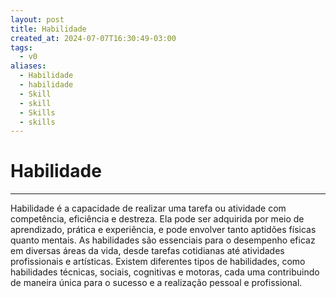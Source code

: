 ```yaml
---
layout: post
title: Habilidade
created_at: 2024-07-07T16:30:49-03:00
tags:
  - v0
aliases:
  - Habilidade
  - habilidade
  - Skill
  - skill
  - Skills
  - skills
---
```

# Habilidade
----

Habilidade é a capacidade de realizar uma tarefa ou atividade com competência, eficiência e destreza. Ela pode ser adquirida por meio de aprendizado, prática e experiência, e pode envolver tanto aptidões físicas quanto mentais. As habilidades são essenciais para o desempenho eficaz em diversas áreas da vida, desde tarefas cotidianas até atividades profissionais e artísticas. Existem diferentes tipos de habilidades, como habilidades técnicas, sociais, cognitivas e motoras, cada uma contribuindo de maneira única para o sucesso e a realização pessoal e profissional.